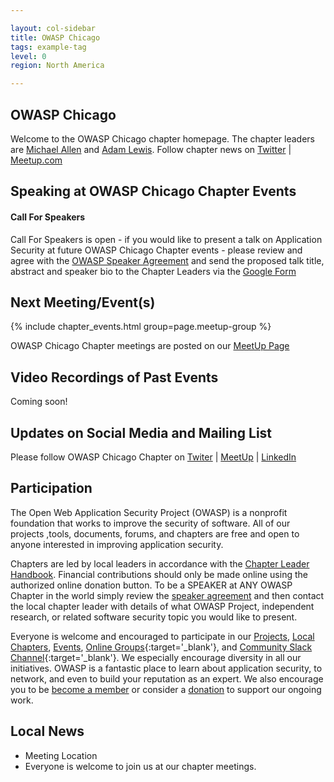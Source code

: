 ```yaml
---

layout: col-sidebar
title: OWASP Chicago
tags: example-tag
level: 0
region: North America

---
```


## OWASP Chicago
Welcome to the OWASP Chicago chapter homepage. The chapter leaders are <a href="mailto:michael.allen@owasp.org">Michael Allen</a> and <a href="mailto:adam.lewis@owasp.org">Adam Lewis</a>. Follow chapter news on <a href="https://twitter.com/OWASPChicago">Twitter</a> | <a href="https://www.meetup.com/OWASP-Chicago-Chapter/">Meetup.com</a>

Speaking at OWASP Chicago Chapter Events
---------------------------------------

#### Call For Speakers

Call For Speakers is open - if you would like to present a talk on Application Security at future OWASP Chicago Chapter events - please review and agree with the [OWASP Speaker Agreement](https://owasp.org/www-policy/legal/speaker-agreement) and send the proposed talk title, abstract and speaker bio to the Chapter Leaders via the <a href="http://tinyurl.com/OWASPChicago">Google Form</a>

Next Meeting/Event(s)
---------------------
{% include chapter_events.html group=page.meetup-group %}

OWASP Chicago Chapter meetings are posted on our <a href="https://www.meetup.com/OWASP-Chicago-Chapter">MeetUp Page</a>

Video Recordings of Past Events
--------------------------------
Coming soon!

Updates on Social Media and Mailing List
---------------------
Please follow OWASP Chicago Chapter on <a href="https://twitter.com/OWASPChicago">Twiter</a> | <a href="https://www.meetup.com/OWASP-Chicago-Chapter/">MeetUp</a> | <a href="https://www.linkedin.com/groups/4049846">LinkedIn</a>




## Participation
The Open Web Application Security Project (OWASP) is a nonprofit foundation that works to improve the security of software. All of our projects ,tools, documents, forums, and chapters are free and open to anyone interested in improving application security. 

Chapters are led by local leaders in accordance with the [Chapter Leader Handbook](/www-policy/rules-of-procedure/chapter-handbook). Financial contributions should only be made online using the authorized online donation button. To be a SPEAKER at ANY OWASP Chapter in the world simply review the [speaker agreement](/www-policy/speaker-agreement) and then contact the local chapter leader with details of what OWASP Project, independent research, or related software security topic you would like to present.

Everyone is welcome and encouraged to participate in our [Projects](/projects), [Local Chapters](/chapters), [Events](/events), [Online Groups](https://groups.google.com/a/owasp.com/){:target='_blank'}, and [Community Slack Channel](https://owasp.slack.com/){:target='_blank'}. We especially encourage diversity in all our initiatives. OWASP is a fantastic place to learn about application security, to network, and even to build your reputation as an expert. We also encourage you to be [become a member](/membership) or consider a [donation](/donate) to support our ongoing work.

## Local News
- Meeting Location
- Everyone is welcome to join us at our chapter meetings.

